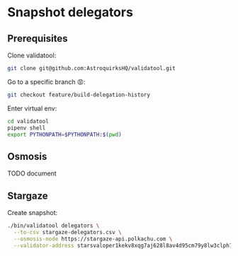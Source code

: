 # Snapshot delegators

## Prerequisites

Clone validatool:

```bash
git clone git@github.com:AstroquirksHQ/validatool.git
```

Go to a specific branch :rage::

```bash
git checkout feature/build-delegation-history
```

Enter virtual env:

```bash
cd validatool
pipenv shell
export PYTHONPATH=$PYTHONPATH:$(pwd)
```

## Osmosis

TODO document

## Stargaze

Create snapshot:

<!-- ```bash -->
<!-- ./bin/validatool delegators \ -->
<!--   --to-csv delegators.csv \ -->
<!--   --osmosis-node <https://osmosis-mainnet-rpc.allthatnode.com:1317> -->
<!-- ``` -->

```bash
./bin/validatool delegators \
  --to-csv stargaze-delegators.csv \
  --osmosis-node https://stargaze-api.polkachu.com \
  --validator-address starsvaloper1kekv8xqg7aj628l8av4d95cm79y8lw3clph7u7
```
